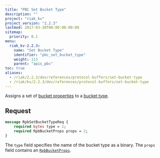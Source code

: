 ```yaml
---
title: "PBC Set Bucket Type"
description: ""
project: "riak_kv"
project_version: "2.2.3"
lastmod: 2017-03-30T00:00:00-00:00
sitemap:
  priority: 0.1
menu:
  riak_kv-2.2.3:
    name: "Set Bucket Type"
    identifier: "pbc_set_bucket_type"
    weight: 113
    parent: "apis_pbc"
toc: true
aliases:
  - /riak/2.2.3/dev/references/protocol-buffers/set-bucket-type
  - /riak/kv/2.2.3/dev/references/protocol-buffers/set-bucket-type
---
```


Assigns a set of [bucket properties]({{<baseurl>}}riak/kv/2.2.3/developing/api/protocol-buffers/set-bucket-props) to a
[bucket type]({{<baseurl>}}riak/kv/2.2.3/developing/usage/bucket-types).

## Request

```protobuf
message RpbSetBucketTypeReq {
    required bytes type = 1;
    required RpbBucketProps props = 2;
}
```

The `type` field specifies the name of the bucket type as a binary. The
`props` field contains an [`RpbBucketProps`]({{<baseurl>}}riak/kv/2.2.3/developing/api/protocol-buffers/get-bucket-props).
